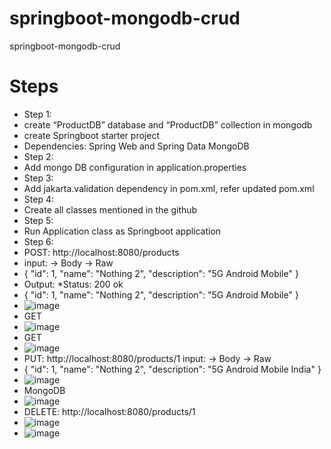 # springboot-mongodb-crud
springboot-mongodb-crud
# Steps
* Step 1:
* create “ProductDB” database and “ProductDB” collection in mongodb
* create Springboot starter project
* Dependencies: Spring Web and Spring Data MongoDB
* Step 2:
* Add mongo DB configuration in application.properties
* Step 3:
* Add jakarta.validation dependency in pom.xml, refer updated pom.xml
* Step 4:
* Create all classes mentioned in the github
* Step 5:
* Run Application class as Springboot application
* Step 6:
* POST: http://localhost:8080/products
* input: -> Body -> Raw
* {
    "id": 1,
    "name": "Nothing 2",
    "description": "5G Android Mobile"
}
* Output:
*Status: 200 ok
* {
    "id": 1,
    "name": "Nothing 2",
    "description": "5G Android Mobile"
}
* ![image](https://github.com/sathees-saty/springboot-mongodb-crud/assets/65384711/e8dd795d-098f-4bfc-9863-f02f5d31742c)
* GET
* ![image](https://github.com/sathees-saty/springboot-mongodb-crud/assets/65384711/f5832480-4785-4bcc-b5aa-3a1a0cb0fe6c)
* GET
* ![image](https://github.com/sathees-saty/springboot-mongodb-crud/assets/65384711/cc73ed3d-78d6-4edc-b870-4389f3296c5f)
* PUT:  http://localhost:8080/products/1 input: -> Body -> Raw
* {
    "id": 1,
    "name": "Nothing 2",
    "description": "5G Android Mobile India"
}
* ![image](https://github.com/sathees-saty/springboot-mongodb-crud/assets/65384711/7d6ac084-88f1-4e92-8161-2ebdf4a9bc32)
* MongoDB
* ![image](https://github.com/sathees-saty/springboot-mongodb-crud/assets/65384711/843dfe08-616b-4e92-ae87-e44f5cc53ac2)
* DELETE: http://localhost:8080/products/1
* ![image](https://github.com/sathees-saty/springboot-mongodb-crud/assets/65384711/f0b0c273-2aa6-4660-a4c7-2474eb3466a8)
* ![image](https://github.com/sathees-saty/springboot-mongodb-crud/assets/65384711/1b7b33cd-41b3-4a9e-a407-92b9a1976c59)






